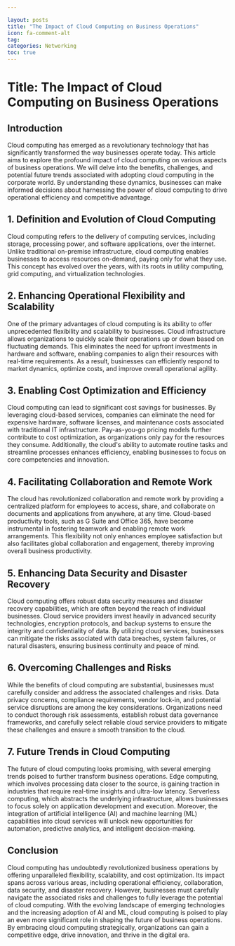 ```yaml
---

layout: posts
title: "The Impact of Cloud Computing on Business Operations"
icon: fa-comment-alt
tag:      
categories: Networking
toc: true
---
```




# Title: The Impact of Cloud Computing on Business Operations

## Introduction

Cloud computing has emerged as a revolutionary technology that has significantly transformed the way businesses operate today. This article aims to explore the profound impact of cloud computing on various aspects of business operations. We will delve into the benefits, challenges, and potential future trends associated with adopting cloud computing in the corporate world. By understanding these dynamics, businesses can make informed decisions about harnessing the power of cloud computing to drive operational efficiency and competitive advantage.

## 1. Definition and Evolution of Cloud Computing

Cloud computing refers to the delivery of computing services, including storage, processing power, and software applications, over the internet. Unlike traditional on-premise infrastructure, cloud computing enables businesses to access resources on-demand, paying only for what they use. This concept has evolved over the years, with its roots in utility computing, grid computing, and virtualization technologies.

## 2. Enhancing Operational Flexibility and Scalability

One of the primary advantages of cloud computing is its ability to offer unprecedented flexibility and scalability to businesses. Cloud infrastructure allows organizations to quickly scale their operations up or down based on fluctuating demands. This eliminates the need for upfront investments in hardware and software, enabling companies to align their resources with real-time requirements. As a result, businesses can efficiently respond to market dynamics, optimize costs, and improve overall operational agility.

## 3. Enabling Cost Optimization and Efficiency

Cloud computing can lead to significant cost savings for businesses. By leveraging cloud-based services, companies can eliminate the need for expensive hardware, software licenses, and maintenance costs associated with traditional IT infrastructure. Pay-as-you-go pricing models further contribute to cost optimization, as organizations only pay for the resources they consume. Additionally, the cloud's ability to automate routine tasks and streamline processes enhances efficiency, enabling businesses to focus on core competencies and innovation.

## 4. Facilitating Collaboration and Remote Work

The cloud has revolutionized collaboration and remote work by providing a centralized platform for employees to access, share, and collaborate on documents and applications from anywhere, at any time. Cloud-based productivity tools, such as G Suite and Office 365, have become instrumental in fostering teamwork and enabling remote work arrangements. This flexibility not only enhances employee satisfaction but also facilitates global collaboration and engagement, thereby improving overall business productivity.

## 5. Enhancing Data Security and Disaster Recovery

Cloud computing offers robust data security measures and disaster recovery capabilities, which are often beyond the reach of individual businesses. Cloud service providers invest heavily in advanced security technologies, encryption protocols, and backup systems to ensure the integrity and confidentiality of data. By utilizing cloud services, businesses can mitigate the risks associated with data breaches, system failures, or natural disasters, ensuring business continuity and peace of mind.

## 6. Overcoming Challenges and Risks

While the benefits of cloud computing are substantial, businesses must carefully consider and address the associated challenges and risks. Data privacy concerns, compliance requirements, vendor lock-in, and potential service disruptions are among the key considerations. Organizations need to conduct thorough risk assessments, establish robust data governance frameworks, and carefully select reliable cloud service providers to mitigate these challenges and ensure a smooth transition to the cloud.

## 7. Future Trends in Cloud Computing

The future of cloud computing looks promising, with several emerging trends poised to further transform business operations. Edge computing, which involves processing data closer to the source, is gaining traction in industries that require real-time insights and ultra-low latency. Serverless computing, which abstracts the underlying infrastructure, allows businesses to focus solely on application development and execution. Moreover, the integration of artificial intelligence (AI) and machine learning (ML) capabilities into cloud services will unlock new opportunities for automation, predictive analytics, and intelligent decision-making.

## Conclusion

Cloud computing has undoubtedly revolutionized business operations by offering unparalleled flexibility, scalability, and cost optimization. Its impact spans across various areas, including operational efficiency, collaboration, data security, and disaster recovery. However, businesses must carefully navigate the associated risks and challenges to fully leverage the potential of cloud computing. With the evolving landscape of emerging technologies and the increasing adoption of AI and ML, cloud computing is poised to play an even more significant role in shaping the future of business operations. By embracing cloud computing strategically, organizations can gain a competitive edge, drive innovation, and thrive in the digital era.